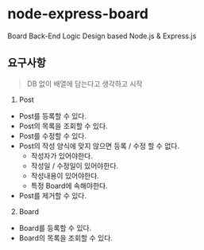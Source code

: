 # node-express-board

Board Back-End Logic Design based Node.js &amp; Express.js

## 요구사항

> DB 없이 배열에 담는다고 생각하고 시작

1. Post

- Post를 등록할 수 있다.
- Post의 목록을 조회할 수 있다.
- Post를 수정할 수 있다.
- Post의 작성 양식에 맞지 않으면 등록 / 수정 할 수 없다.
  - 작성자가 있어야한다.
  - 작성일 / 수정일이 있어야한다.
  - 작성내용이 있어야한다.
  - 특정 Board에 속해야한다.
- Post를 제거할 수 있다.

2. Board

- Board를 등록할 수 있다.
- Board의 목록을 조회할 수 있다.
